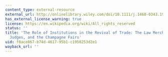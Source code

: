 ```yaml
---
content_type: external-resource
external_url: http://onlinelibrary.wiley.com/doi/10.1111/j.1468-0343.1990.tb00020.x/abstract
has_external_license_warning: true
license: https://en.wikipedia.org/wiki/All_rights_reserved
status: ''
title: 'The Role of Institutions in the Revival of Trade: The Law Merchant, Private
  Judges, and the Champagne Fairs'
uid: f0ace867-b74d-4617-95b1-c1950253d2e1
wayback_url: ''
---
```

